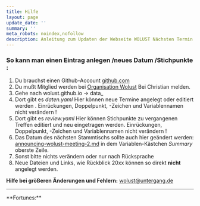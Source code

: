 ```yaml
---
title: Hilfe
layout: page
update_date: ''
summary: ''
meta_robots: noindex,nofollow
description: Anleitung zum Updaten der Webseite WOLUST Nächsten Termin und Zusammenfassung
---
```


### So kann man einen Eintrag anlegen /neues Datum /Stichpunkte : ###
1.  Du brauchst einen Github-Account [github.com]( https://github.com/)
2.  Du mußt Mitglied werden bei [Organisation Wolust](https://github.com/Wolust) Bei  Christian melden.
3.   Gehe nach wolust.github.io  -> data_
4.   Dort gibt es *daten.yaml* Hier können neue Termine angelegt oder editiert werden . <span class="red">Einrückungen, Doppelpunkt, -Zeichen und Variablennamen nicht verändern !</span>
5.   Dort gibt es *review.yaml* Hier können Stichpunkte zu vergangenen Treffen editiert und neu eingetragen werden. <span class="red">Einrückungen, Doppelpunkt, -Zeichen und Variablennamen nicht verändern !</span>
6.   Das Datum des nächsten Stammtischs  sollte auch hier geändert werden: [announcing-wolust-meeting-2.md](https://github.com/Wolust/wolust.github.io/blob/master/_posts/2018-09-04-announcing-wolust-meeting-2.md)  in dem Variablen-Kästchen *Summary* oberste Zeile. 
7.  Sonst bitte nichts verändern oder nur nach Rücksprache
8.  Neue Dateien und Links, wie Rückblick 20xx können so direkt **nicht** angelegt werden.

**Hilfe bei größeren Änderungen und Fehlern:**
wolust@untergang.de
<hr />
**Fortunes:**

<script type="text/javascript">
var myArray = [
  "Programmierweisheit:Unsere Fehler von heute sichern uns unser Brot von morgen.",
  "Die Passwörter an die du dich noch erinnerst, hast du letzte Woche geändert.",
  "VI ist kein Editor, das ist ein Eingabestrom-Modifikator.",
	"Input - Output - Kaputt!",
	"Nicht diskutieren - programmieren!"
];

var randomitem = myArray[Math.floor(Math.random()*myArray.length)];
document.write( randomitem );
</script>
&nbsp;<br />
